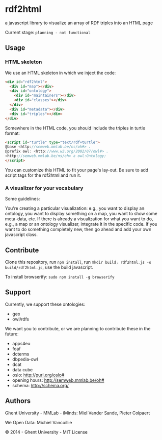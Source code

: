rdf2html
========

a javascript library to visualize an array of RDF triples into an HTML page

Current stage: `planning - not functional`

## Usage 

### HTML skeleton ###

We use an HTML skeleton in which we inject the code:

```html
<div id="rdf2html">
  <div id="map"></div>
  <div id="ontology">
    <div id="maintainers"></div>
    <div id="classes"></div>
  </div>
  <div id="metadata"></div>
  <div id="triples"></div>
</div>
```

Somewhere in the HTML code, you should include the triples in turtle format:

```html
<script id="turtle" type="text/rdf+turtle">
@base <http://semweb.mmlab.be/ns/oh#> .
@prefix owl: <http://www.w3.org/2002/07/owl#> .
<http://semweb.mmlab.be/ns/oh> a owl:Ontology;
</script>
```

You can customize this HTML to fit your page's lay-out. Be sure to add script tags for the rdf2html and run it.

### A visualizer for your vocabulary ###

Some guidelines:

You're creating a particular visualization: e.g., you want to display an ontology, you want to display something on a map, you want to show some meta-data, etc. If there is already a visualization for what you want to do, e.g., a map or an ontology visualizer, integrate it in the specific code. If you want to do something completely new, then go ahead and add your own javascript class.

## Contribute

Clone this repository, run `npm install`, run `mkdir build; rdf2html.js -o build/rdf2html.js`, use the build javascript.

To install browserify: `sudo npm install -g browserify`

## Support

Currently, we support these ontologies:

 * geo
 * owl/rdfs

We want you to contribute, or we are planning to contribute these in the future:
 * apps4eu
 * foaf
 * dcterms
 * dbpedia-owl
 * dcat
 * data cube
 * oslo: http://purl.org/oslo#
 * opening hours: http://semweb.mmlab.be/oh#
 * schema: http://schema.org/

## Authors ##

Ghent University - MMLab - iMinds: Miel Vander Sande, Pieter Colpaert

We Open Data: Michiel Vancoillie


© 2014 - Ghent University - MIT License
